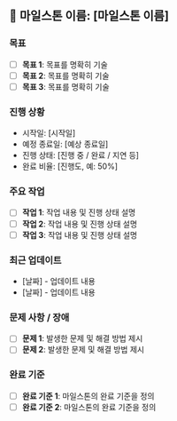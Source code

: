## 📅 마일스톤 이름: [마일스톤 이름]

### 목표
- [ ] **목표 1**: 목표를 명확히 기술
- [ ] **목표 2**: 목표를 명확히 기술
- [ ] **목표 3**: 목표를 명확히 기술

### 진행 상황
- 시작일: [시작일]
- 예정 종료일: [예상 종료일]
- 진행 상태: [진행 중 / 완료 / 지연 등]
- 완료 비율: [진행도, 예: 50%]

### 주요 작업
- [ ] **작업 1**: 작업 내용 및 진행 상태 설명
- [ ] **작업 2**: 작업 내용 및 진행 상태 설명
- [ ] **작업 3**: 작업 내용 및 진행 상태 설명

### 최근 업데이트
- [날짜] - 업데이트 내용
- [날짜] - 업데이트 내용

### 문제 사항 / 장애
- [ ] **문제 1**: 발생한 문제 및 해결 방법 제시
- [ ] **문제 2**: 발생한 문제 및 해결 방법 제시

### 완료 기준
- [ ] **완료 기준 1**: 마일스톤의 완료 기준을 정의
- [ ] **완료 기준 2**: 마일스톤의 완료 기준을 정의
